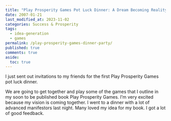 ```yaml
---
title: "Play Prosperity Games Pot Luck Dinner: A Dream Becoming Reality"
date: 2007-01-21
last_modified_at: 2023-11-02
categories: Success & Prosperity
tags:
  - idea-generation
  - games
permalink: /play-prosperity-games-dinner-party/
published: true
comments: true
aside:
  toc: true
---
```

I just sent out invitations to my friends for the first Play Prosperity Games pot luck dinner. 
<!--more-->
We are going to get together and play some of the games that I outline in my soon to be published book Play Prosperity Games. I’m very excited because my vision is coming together. I went to a dinner with a lot of advanced manifestors last night. Many loved my idea for my book. I got a lot of good feedback.